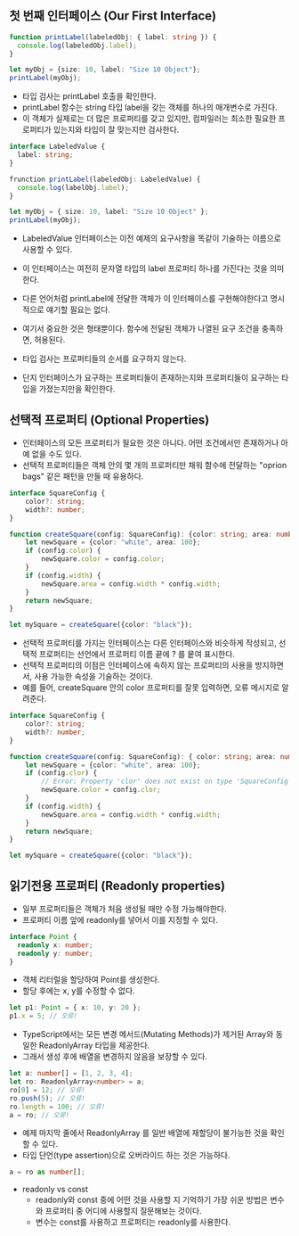 ## 첫 번째 인터페이스 (Our First Interface)
```ts
function printLabel(labeledObj: { label: string }) {
  console.log(labeledObj.label);
}

let myObj = {size: 10, label: "Size 10 Object"};
printLabel(myObj);
```

- 타입 검사는 printLabel 호출을 확인한다. 
- printLabel 함수는 string 타입 label을 갖는 객체를 하나의 매개변수로 가진다. 
- 이 객체가 실제로는 더 많은 프로퍼티를 갖고 있지만, 컴파일러는 최소한 필요한 프로퍼티가 있는지와 타입이 잘 맞는지만 검사한다.

```ts
interface LabeledValue {
  label: string;
}

frunction printLabel(labeledObj: LabeledValue) {
  console.log(labelObj.label);
}

let myObj = { size: 10, label: "Size 10 Object" };
printLabel(myObj);
```

- LabeledValue 인터페이스는 이전 예제의 요구사항을 똑같이 기술하는 이름으로 사용할 수 있다.
- 이 인터페이스는 여전히 문자열 타입의 label 프로퍼티 하나를 가진다는 것을 의미한다.
- 다른 언어처럼 printLabel에 전달한 객체가 이 인터페이스를 구현해야한다고 명시적으로 얘기할 필요는 없다.
- 여기서 중요한 것은 형태뿐이다. 함수에 전달된 객체가 나열된 요구 조건을 충족하면, 허용된다.

- 타입 검사는 프로퍼티들의 순서를 요구하지 않는다.
- 단지 인터페이스가 요구하는 프로퍼티들이 존재하는지와 프로퍼티들이 요구하는 타입을 가졌는지만을 확인한다.

## 선택적 프로퍼티 (Optional Properties)
- 인터페이스의 모든 프로퍼티가 필요한 것은 아니다. 어떤 조건에서만 존재하거나 아예 없을 수도 있다.
- 선택적 프로퍼티들은 객체 안의 몇 개의 프로퍼티만 채워 함수에 전달하는 "oprion bags" 같은 패턴을 만들 때 유용하다.

```ts
interface SquareConfig {
    color?: string;
    width?: number;
}

function createSquare(config: SquareConfig): {color: string; area: number} {
    let newSquare = {color: "white", area: 100};
    if (config.color) {
        newSquare.color = config.color;
    }
    if (config.width) {
        newSquare.area = config.width * config.width;
    }
    return newSquare;
}

let mySquare = createSquare({color: "black"});
```

- 선택적 프로퍼티를 가지는 인터페이스는 다른 인터페이스와 비슷하게 작성되고, 선택적 프로퍼티는 선언에서 프로퍼티 이름 끝에 ? 를 뭍여 표시한다.
- 선택적 프로퍼티의 이점은 인터페이스에 속하지 않는 프로퍼티의 사용을 방지하면서, 사용 가능한 속성을 기술하는 것이다.
- 예를 들어, createSquare 안의 color 프로퍼티를 잘못 입력하면, 오류 메시지로 알려준다.

```ts
interface SquareConfig {
    color?: string;
    width?: number;
}

function createSquare(config: SquareConfig): { color: string; area: number } {
    let newSquare = {color: "white", area: 100};
    if (config.clor) {
        // Error: Property 'clor' does not exist on type 'SquareConfig'
        newSquare.color = config.clor;
    }
    if (config.width) {
        newSquare.area = config.width * config.width;
    }
    return newSquare;
}

let mySquare = createSquare({color: "black"});
```

## 읽기전용 프로퍼티 (Readonly properties)
- 일부 프로퍼티들은 객체가 처음 생성될 때만 수정 가능해야한다.
- 프로퍼티 이름 앞에 readonly를 넣어서 이를 지정할 수 있다.

```ts
interface Point {
  readonly x: number;
  readonly y: number;
}
```

- 객체 리터럴을 할당하여 Point를 생성한다.
- 할당 후에는 x, y를 수정할 수 없다.

```ts
let p1: Point = { x: 10, y: 20 };
p1.x = 5; // 오류!
```

- TypeScript에서는 모든 변경 메서드(Mutating Methods)가 제거된 Array<T>와 동일한 ReadonlyArray<T> 타입을 제공한다.
- 그래서 생성 후에 배열을 변경하지 않음을 보장할 수 있다.

```ts
let a: number[] = [1, 2, 3, 4];
let ro: ReadonlyArray<number> = a;
ro[0] = 12; // 오류!
ro.push(5); // 오류!
ro.length = 100; // 오류!
a = ro; // 오류!
```

- 예제 마지막 줄에서 ReadonlyArray 를 일반 배열에 재할당이 불가능한 것을 확인할 수 있다.
- 타입 단언(type assertion)으로 오버라이드 하는 것은 가능하다.

```ts
a = ro as number[];
```

- readonly vs const
  - readonly와 const 중에 어떤 것을 사용할 지 기억하기 가장 쉬운 방법은 변수와 프로퍼티 중 어디에 사용할지 질문해보는 것이다.
  - 변수는 const를 사용하고 프로퍼티는 readonly를 사용한다.

